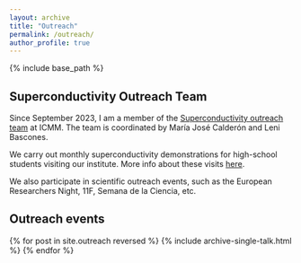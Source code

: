 ```yaml
---
layout: archive
title: "Outreach"
permalink: /outreach/
author_profile: true
---
```

{% include base_path %}

## Superconductivity Outreach Team

Since September 2023, I am a member of the [Superconductivity outreach team](https://wp.icmm.csic.es/superconductividad/) at ICMM. The team is coordinated by María José Calderón and Leni Bascones. 

We carry out monthly superconductivity demonstrations for high-school students visiting our institute. More info about these visits [here](https://www.icmm.csic.es/index.php/en/actualidad-y-divulgacion/visitas-guiadas-al-icmm).

We also participate in scientific outreach events, such as the European Researchers Night, 11F, Semana de la Ciencia, etc.

## Outreach events

{% for post in site.outreach reversed %}
  {% include archive-single-talk.html %}
{% endfor %}
